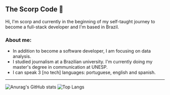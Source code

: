 ## The Scorp Code 🐍

Hi, I'm scorp and currently in the beginning of my self-taught journey to become a full-stack developer and I'm based in Brazil.

### About me:

  - In addition to become a software developer, I am focusing on data analysis.
  - I studied journalism at a Brazilian university. I'm currently doing my master's degree in communication at UNESP.
  - I can speak 3 [no tech] languages: portuguese, english and spanish.

---

![Anurag's GitHub stats](https://github-readme-stats.vercel.app/api?username=scorp-jzp&show_icons=true&theme=dark)  ![Top Langs](https://github-readme-stats.vercel.app/api/top-langs/?username=scorp-jzp&layout=compact&theme=dark)
